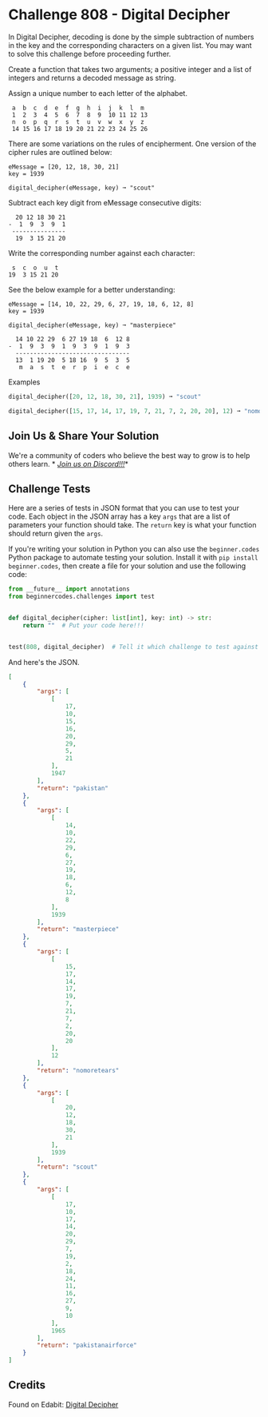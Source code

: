 # Challenge 808 - Digital Decipher

In Digital Decipher, decoding is done by the simple subtraction of numbers in the key and the corresponding characters on a given list. You may want to solve this challenge before proceeding further.

Create a function that takes two arguments; a positive integer and a list of integers and returns a decoded message as string.

Assign a unique number to each letter of the alphabet.
```
 a  b  c  d  e  f  g  h  i  j  k  l  m
 1  2  3  4  5  6  7  8  9  10 11 12 13
 n  o  p  q  r  s  t  u  v  w  x  y  z
 14 15 16 17 18 19 20 21 22 23 24 25 26
```
There are some variations on the rules of encipherment. One version of the cipher rules are outlined below:
```
eMessage = [20, 12, 18, 30, 21]
key = 1939

digital_decipher(eMessage, key) ➞ "scout"
```
Subtract each key digit from eMessage consecutive digits:
```
  20 12 18 30 21
-  1  9  3  9  1
 ---------------
  19  3 15 21 20
```
Write the corresponding number against each character:
```
 s  c  o  u  t
19  3 15 21 20
```
See the below example for a better understanding:
```
eMessage = [14, 10, 22, 29, 6, 27, 19, 18, 6, 12, 8]
key = 1939

digital_decipher(eMessage, key) ➞ "masterpiece"

  14 10 22 29  6 27 19 18  6  12 8
-  1  9  3  9  1  9  3  9  1  9  3
  --------------------------------
  13  1 19 20  5 18 16  9  5  3  5
   m  a  s  t  e  r  p  i  e  c  e
```
Examples
```python
digital_decipher([20, 12, 18, 30, 21], 1939) ➞ "scout"

digital_decipher([15, 17, 14, 17, 19, 7, 21, 7, 2, 20, 20], 12) ➞ "nomoretears"
```
## Join Us & Share Your Solution

We're a community of coders who believe the best way to grow is to help others learn. *
*[Join us on Discord!!!](https://discord.gg/sfHykntuGy)**

## Challenge Tests

Here are a series of tests in JSON format that you can use to test your code. Each object in the JSON array has a
key `args` that are a list of parameters your function should take. The `return` key is what your function should return
given the `args`.

If you're writing your solution in Python you can also use the `beginner.codes` Python package to automate testing your
solution. Install it with `pip install beginner.codes`, then create a file for your solution and use the following code:

```python
from __future__ import annotations
from beginnercodes.challenges import test


def digital_decipher(cipher: list[int], key: int) -> str:
    return ""  # Put your code here!!!


test(808, digital_decipher)  # Tell it which challenge to test against
```

And here's the JSON.

```json
[
    {
        "args": [
            [
                17,
                10,
                15,
                16,
                20,
                29,
                5,
                21
            ],
            1947
        ],
        "return": "pakistan"
    },
    {
        "args": [
            [
                14,
                10,
                22,
                29,
                6,
                27,
                19,
                18,
                6,
                12,
                8
            ],
            1939
        ],
        "return": "masterpiece"
    },
    {
        "args": [
            [
                15,
                17,
                14,
                17,
                19,
                7,
                21,
                7,
                2,
                20,
                20
            ],
            12
        ],
        "return": "nomoretears"
    },
    {
        "args": [
            [
                20,
                12,
                18,
                30,
                21
            ],
            1939
        ],
        "return": "scout"
    },
    {
        "args": [
            [
                17,
                10,
                17,
                14,
                20,
                29,
                7,
                19,
                2,
                18,
                24,
                11,
                16,
                27,
                9,
                10
            ],
            1965
        ],
        "return": "pakistanairforce"
    }
]
```

## Credits

Found on Edabit: [Digital Decipher](https://edabit.com/challenge/pyDemMDspSSFdWsh4)
